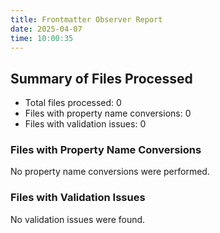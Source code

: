 ```yaml
---
title: Frontmatter Observer Report
date: 2025-04-07
time: 10:00:35
---
```


## Summary of Files Processed
- Total files processed: 0
- Files with property name conversions: 0
- Files with validation issues: 0

### Files with Property Name Conversions
No property name conversions were performed.

### Files with Validation Issues
No validation issues were found.
